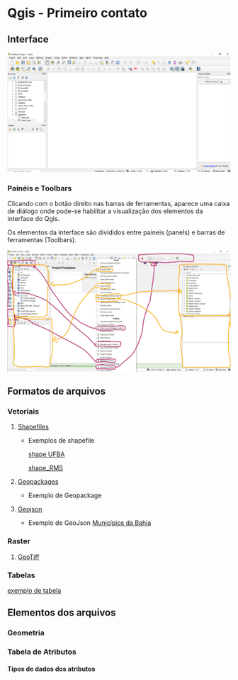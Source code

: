 # Qgis - Primeiro contato

## Interface

![qgis_interface_01](./qgis_inter_01.png)

### Painéis e Toolbars

Clicando com o botão direito nas barras de ferramentas, aparece uma caixa de diálogo onde pode-se habilitar a visualização dos elementos da interface do Qgis.

Os elementos da interface são divididos entre paineis (panels) e barras de ferramentas (Toolbars).

![qgis_interface_02](.\figs\PanelsToolbars.jpg)

## Formatos de arquivos

### Vetoriais
1. [Shapefiles](https://pt.wikipedia.org/wiki/Shapefile)
   - Exemplos de shapefile

        [shape UFBA](./Edificacoes_UFBA.zip)

        [shape_RMS](./BaseSSA.zip)

2. [Geopackages](https://www.geopackage.org/)
   
   - Exemplo de Geopackage

3. [Geojson](https://geojson.org/)
   
   - Exemplo de GeoJson
        [Municípios da Bahia](https://raw.githubusercontent.com/tbrugz/geodata-br/master/geojson/geojs-29-mun.json)

### Raster

1. [GeoTiff](https://pt.wikipedia.org/wiki/GeoTIFF)

### Tabelas

[exemplo de tabela](./estimativa_2018_pop.csv)

## Elementos dos arquivos

### Geometria

### Tabela de Atributos

#### Tipos de dados dos atributos